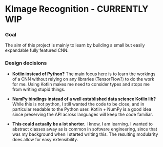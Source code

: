 # KImage Recognition - CURRENTLY WIP

### Goal

The aim of this project is mainly to learn by building a small but easily expandable fully
featured CNN.


### Design decisions

 - **Kotlin instead of Python?** The main focus here is to learn the workings of a CNN without
  relying on any libraries (TensorFlow?) to do the work for me. Using Kotlin makes me need to
   consider types and stops me from writing stupid things.
   
 - **NumPy bindings instead of a well established data science Kotlin lib?** While this is not
  python, I still wanted the code to be close, and in particular readable to the Python user.
   Kotlin + NumPy is a good idea since preserving the API across languages will keep the code
   familiar.
   
 - **This could actually be a lot shorter**. I know, I am learning. I wanted to abstract classes
  away as is common in software engineering, since that was my background when I started writing
   this. The resulting modularity does allow for easy extensibility.
